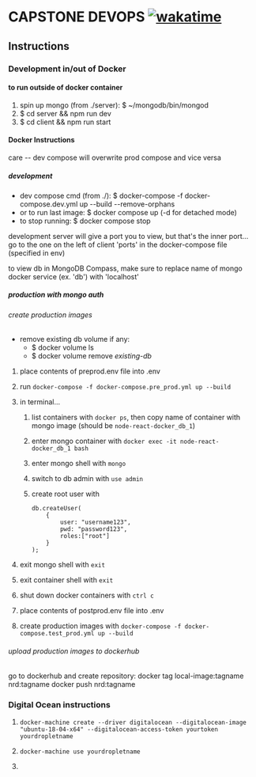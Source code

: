 # CAPSTONE DEVOPS [![wakatime](https://wakatime.com/badge/github/irackson/dockerized-mern.svg)](https://wakatime.com/badge/github/irackson/dockerized-mern)

## Instructions

### Development in/out of Docker

#### to run outside of docker container

1. spin up mongo (from ./server): $ ~/mongodb/bin/mongod
2. $ cd server && npm run dev
3. $ cd client && npm run start

#### Docker Instructions

care -- dev compose will overwrite prod compose and vice versa

##### development

-   dev compose cmd (from ./): $ docker-compose -f docker-compose.dev.yml up --build --remove-orphans
-   or to run last image: $ docker compose up (-d for detached mode)
-   to stop running: $ docker compose stop

development server will give a port you to view, but that's the inner port... go to the one on the left of client 'ports' in the docker-compose file (specified in env)

to view db in MongoDB Compass, make sure to replace name of mongo docker service (ex. 'db') with 'localhost'

##### production with mongo auth

###### create production images

-   remove existing db volume if any:
    -   $ docker volume ls
    -   $ docker volume remove _existing-db_

1. place contents of preprod.env file into .env
2. run `docker-compose -f docker-compose.pre_prod.yml up --build`
3. in terminal...

    1. list containers with `docker ps`, then copy name of container with mongo image (should be `node-react-docker_db_1`)
    2. enter mongo container with `docker exec -it node-react-docker_db_1 bash`
    3. enter mongo shell with `mongo`
    4. switch to db admin with `use admin`
    5. create root user with

        ```language='bash'
        db.createUser(
            {
                user: "username123",
                pwd: "password123",
                roles:["root"]
            }
        );
        ```

4. exit mongo shell with `exit`
5. exit container shell with `exit`
6. shut down docker containers with `ctrl c`

7. place contents of postprod.env file into .env
8. create production images with `docker-compose -f docker-compose.test_prod.yml up --build`

###### upload production images to dockerhub

go to dockerhub and create repository:
docker tag local-image:tagname nrd:tagname
docker push nrd:tagname

### Digital Ocean instructions

1. `docker-machine create --driver digitalocean --digitalocean-image "ubuntu-18-04-x64" --digitalocean-access-token yourtoken yourdropletname`
2. `docker-machine use yourdropletname`

3.
